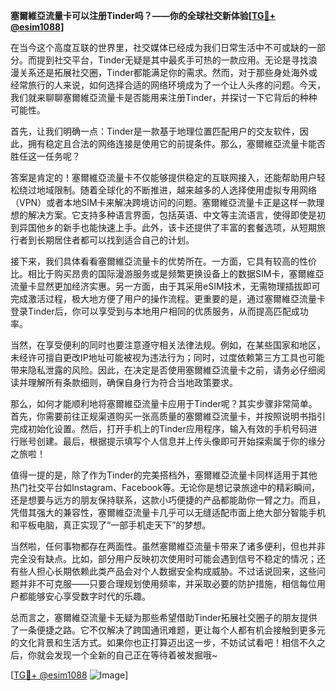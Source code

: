 **塞爾維亞流量卡可以注册Tinder吗？——你的全球社交新体验[[TG💪+ @esim1088](https://t.me/s/esim1088)]**

在当今这个高度互联的世界里，社交媒体已经成为我们日常生活中不可或缺的一部分。而提到社交平台，Tinder无疑是其中最炙手可热的一款应用。无论是寻找浪漫关系还是拓展社交圈，Tinder都能满足你的需求。然而，对于那些身处海外或经常旅行的人来说，如何选择合适的网络环境成为了一个让人头疼的问题。今天，我们就来聊聊塞爾維亞流量卡是否能用来注册Tinder，并探讨一下它背后的种种可能性。

首先，让我们明确一点：Tinder是一款基于地理位置匹配用户的交友软件，因此，拥有稳定且合法的网络连接是使用它的前提条件。那么，塞爾維亞流量卡能否胜任这一任务呢？

答案是肯定的！塞爾維亞流量卡不仅能够提供稳定的互联网接入，还能帮助用户轻松绕过地域限制。随着全球化的不断推进，越来越多的人选择使用虚拟专用网络（VPN）或者本地SIM卡来解决跨境访问的问题。塞爾維亞流量卡正是这样一款理想的解决方案。它支持多种语言界面，包括英语、中文等主流语言，使得即使是初到异国他乡的新手也能快速上手。此外，该卡还提供了丰富的套餐选项，从短期旅行者到长期居住者都可以找到适合自己的计划。

接下来，我们具体看看塞爾維亞流量卡的优势所在。一方面，它具有较高的性价比。相比于购买昂贵的国际漫游服务或是频繁更换设备上的数据SIM卡，塞爾維亞流量卡显然更加经济实惠。另一方面，由于其采用eSIM技术，无需物理插拔即可完成激活过程，极大地方便了用户的操作流程。更重要的是，通过塞爾維亞流量卡登录Tinder后，你可以享受到与本地用户相同的优质服务，从而提高匹配成功率。

当然，在享受便利的同时也要注意遵守相关法律法规。例如，在某些国家和地区，未经许可擅自更改IP地址可能被视为违法行为；同时，过度依赖第三方工具也可能带来隐私泄露的风险。因此，在决定是否使用塞爾維亞流量卡之前，请务必仔细阅读并理解所有条款细则，确保自身行为符合当地政策要求。

那么，如何才能顺利地将塞爾維亞流量卡应用于Tinder呢？其实步骤非常简单。首先，你需要前往正规渠道购买一张高质量的塞爾維亞流量卡，并按照说明书指引完成初始化设置。然后，打开手机上的Tinder应用程序，输入有效的手机号码进行账号创建。最后，根据提示填写个人信息并上传头像即可开始探索属于你的缘分之旅啦！

值得一提的是，除了作为Tinder的完美搭档外，塞爾維亞流量卡同样适用于其他热门社交平台如Instagram、Facebook等。无论你是想记录旅途中的精彩瞬间，还是想要与远方的朋友保持联系，这款小巧便捷的产品都能助你一臂之力。而且，凭借其强大的兼容性，塞爾維亞流量卡几乎可以无缝适配市面上绝大部分智能手机和平板电脑，真正实现了“一部手机走天下”的梦想。

当然啦，任何事物都存在两面性。虽然塞爾維亞流量卡带来了诸多便利，但也并非完全没有缺点。比如，部分用户反映初次使用时可能会遇到信号不稳定的情况；还有些人担心长期依赖此类产品会对个人数据安全构成威胁。不过话说回来，这些问题并非不可克服——只要合理规划使用频率，并采取必要的防护措施，相信每位用户都能够安心享受数字时代的乐趣。

总而言之，塞爾維亞流量卡无疑为那些希望借助Tinder拓展社交圈子的朋友提供了一条便捷之路。它不仅解决了跨国通讯难题，更让每个人都有机会接触到更多元的文化背景和生活方式。如果你也正打算迈出这一步，不妨试试看吧！相信不久之后，你就会发现一个全新的自己正在等待着被发掘哦~

[[TG💪+ @esim1088](https://t.me/s/esim1088) ![Image](https://i.postimg.cc/4NQfJmqS/Snipaste-2025-05-13-00-14-12.png)]